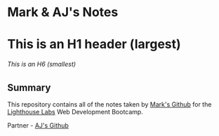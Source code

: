 # Mark & AJ's Notes

# This is an H1 header (largest)
###### This is an H6 (smallest)

## Summary

This repository contains all of the notes taken by [Mark's Github](https://github.com/mckittrickmark) for the [Lighthouse Labs](lighthouselabs.ca) Web Development Bootcamp.

Partner - [AJ's Github](https://github.com/AnaelBerrouet)

